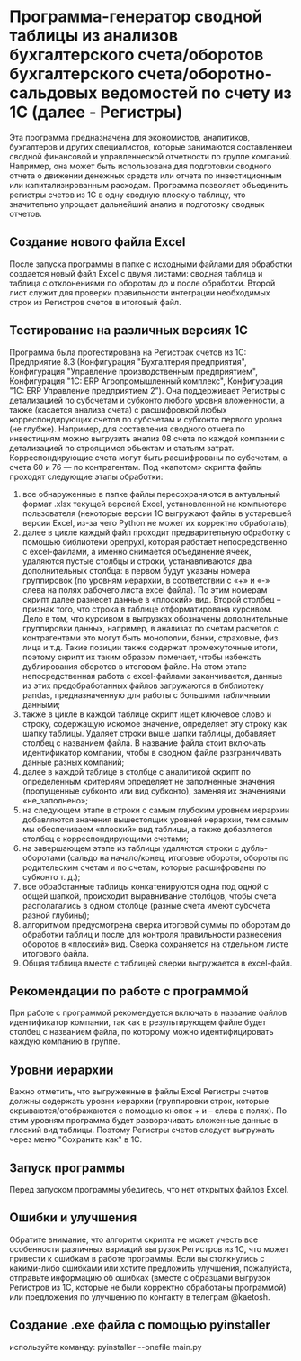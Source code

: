 # Программа-генератор сводной таблицы из анализов бухгалтерского счета/оборотов бухгалтерского счета/оборотно-сальдовых ведомостей по счету из 1С (далее - Регистры)
Эта программа предназначена для экономистов, аналитиков, бухгалтеров и других специалистов, которые занимаются составлением сводной финансовой и управленческой отчетности по группе компаний. Например, она может быть использована для подготовки сводного отчета о движении денежных средств или отчета по инвестиционным или капитализированным расходам. Программа позволяет объединить регистры счетов из 1С в одну сводную плоскую таблицу, что значительно упрощает дальнейший анализ и подготовку сводных отчетов.
## Создание нового файла Excel
После запуска программы в папке с исходными файлами для обработки создается новый файл Excel с двумя листами: сводная таблица и таблица с отклонениями по оборотам до и после обработки. Второй лист служит для проверки правильности интеграции необходимых строк из Регистров счетов в итоговый файл.
## Тестирование на различных версиях 1С
Программа была протестирована на Регистрах счетов из 1С: Предприятие 8.3 (Конфигурация "Бухгалтерия предприятия", Конфигурация "Управление производственным предприятием", Конфигурация "1С: ERP Агропромышленный комплекс", Конфигурация "1С: ERP Управление предприятием 2"). Она поддерживает Регистры с детализацией по субсчетам и субконто любого уровня вложенности, а также (касается анализа счета) с расшифровкой любых корреспондирующих счетов по субсчетам и субконто первого уровня (не глубже). Например, для составления сводного отчета по инвестициям можно выгрузить анализ 08 счета по каждой компании с детализацией по строящимся объектам и статьям затрат. Корреспондирующие счета могут быть расшифрованы по субсчетам, а счета 60 и 76 — по контрагентам.
Под «капотом» скрипта файлы проходят следующие этапы обработки:
1. все обнаруженные в папке файлы пересохраняются в актуальный формат .xlsx текущей версией Excel, установленной на компьютере пользователя (некоторые версии 1С выгружают файлы в устаревшей версии Excel, из-за чего Python не может их корректно обработать);
2. далее в цикле каждый файл проходит предварительную обработку с помощью библиотеки openpyxl, которая работает непосредственно с excel-файлами, а именно снимается объединение ячеек, удаляются пустые столбцы и строки, устанавливаются два дополнительных столбца: в первом будут указаны номера группировок (по уровням иерархии, в соответствии с «+» и «-» слева на полях рабочего листа excel файла). По этим номерам скрипт далее разнесет данные в «плоский» вид. Второй столбец – признак того, что строка в таблице отформатирована курсивом. Дело в том, что курсивом в выгрузках обозначены дополнительные группировки данных, например, в анализах по счетам расчетов с контрагентами это могут быть монополии, банки, страховые, физ. лица и т.д. Такие позиции также содержат промежуточные итоги, поэтому скрипт их таким образом помечает, чтобы избежать дублирования оборотов в итоговом файле. На этом этапе непосредственная работа с excel-файлами заканчивается, данные из этих предобработанных файлов загружаются в библиотеку pandas, предназначенную для работы с большими табличными данными;
3. также в цикле в каждой таблице скрипт ищет ключевое слово и строку, содержащую искомое значение, определяет эту строку как шапку таблицы. Удаляет строки выше шапки таблицы, добавляет столбец с названием файла. В название файла стоит включать идентификатор компании, чтобы в сводном файле разграничивать данные разных компаний;
4. далее в каждой таблице в столбце с аналитикой скрипт по определенным критериям определяет не заполненные значения (пропущенные субконто или вид субконто), заменяя их значениями «не_заполнено»;
5. на следующем этапе в строки с самым глубоким уровнем иерархии добавляются значения вышестоящих уровней иерархии, тем самым мы обеспечиваем «плоский» вид таблицы, а также добавляется столбец с корреспондирующими счетами;
6. на завершающем этапе из таблицы удаляются строки с дубль-оборотами (сальдо на начало/конец, итоговые обороты, обороты по родительским счетам и по счетам, которые расшифрованы по субконто т. д.);
7. все обработанные таблицы конкатенируются одна под одной с общей шапкой, происходит выравнивание столбцов, чтобы счета располагались в одном столбце (разные счета имеют субсчета разной глубины);
8. алгоритмом предусмотрена сверка итоговой суммы по оборотам до обработки таблиц и после для контроля правильности разнесения оборотов в «плоский» вид. Сверка сохраняется на отдельном листе итогового файла.
9. Общая таблица вместе с таблицей сверки выгружается в excel-файл.
## Рекомендации по работе с программой
При работе с программой рекомендуется включать в название файлов идентификатор компании, так как в результирующем файле будет столбец с названием файла, по которому можно идентифицировать каждую компанию в группе.
## Уровни иерархии
Важно отметить, что выгруженные в файлы Excel Регистры счетов должны содержать уровни иерархии (группировки строк, которые скрываются/отображаются с помощью кнопок + и – слева в полях). По этим уровням программа будет разворачивать вложенные данные в плоский вид таблицы. Поэтому Регистры счетов следует выгружать через меню "Сохранить как" в 1С.
## Запуск программы
Перед запуском программы убедитесь, что нет открытых файлов Excel.
## Ошибки и улучшения
Обратите внимание, что алгоритм скрипта не может учесть все особенности различных вариаций выгрузок Регистров из 1С, что может привести к ошибкам в работе программы. Если вы столкнулись с какими-либо ошибками или хотите предложить улучшения, пожалуйста, отправьте информацию об ошибках (вместе с образцами выгрузок Регистров из 1С, которые не были корректно обработаны программой) или предложения по улучшению по контакту в телеграм @kaetosh.
## Создание .exe файла с помощью pyinstaller
используйте команду: pyinstaller --onefile main.py
